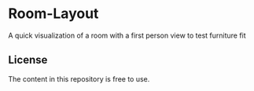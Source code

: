 # Room-Layout

A quick visualization of a room with a first person view to test furniture fit

## License

The content in this repository is free to use.
